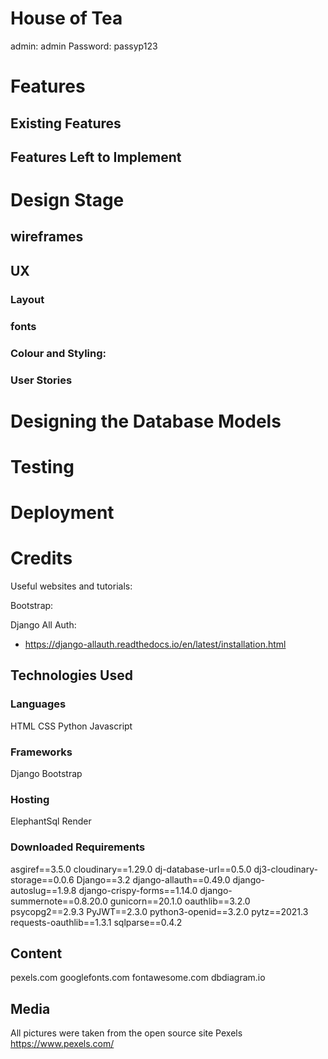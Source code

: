 # House of Tea

admin: admin
Password: passyp123

# Features

## Existing Features



## Features Left to Implement



# Design Stage

## wireframes 

## UX

### Layout


### fonts


### Colour and Styling:


### User Stories


# Designing the Database Models


# Testing


# Deployment

# Credits

Useful websites and tutorials:


Bootstrap:


Django All Auth:
- https://django-allauth.readthedocs.io/en/latest/installation.html

## Technologies Used

### Languages
HTML
CSS
Python
Javascript

### Frameworks
Django
Bootstrap

### Hosting
ElephantSql
Render


### Downloaded Requirements
asgiref==3.5.0
cloudinary==1.29.0
dj-database-url==0.5.0
dj3-cloudinary-storage==0.0.6
Django==3.2
django-allauth==0.49.0
django-autoslug==1.9.8
django-crispy-forms==1.14.0
django-summernote==0.8.20.0
gunicorn==20.1.0
oauthlib==3.2.0
psycopg2==2.9.3
PyJWT==2.3.0
python3-openid==3.2.0
pytz==2021.3
requests-oauthlib==1.3.1
sqlparse==0.4.2

## Content

pexels.com
googlefonts.com
fontawesome.com
dbdiagram.io

## Media

All pictures were taken from the open source site Pexels https://www.pexels.com/
